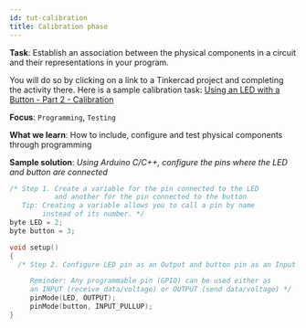 ```yaml
---
id: tut-calibration
title: Calibration phase
---
```


**Task**: Establish an association between the physical components in a circuit and their representations in your program. 

You will do so by clicking on a link to a Tinkercad project and completing the activity there.
Here is a sample calibration task: <a href="https://www.tinkercad.com/things/2ZvvhqKoRWt" target="_blank">Using an LED with a Button - Part 2 - Calibration</a>

**Focus**: `Programming`, `Testing`

**What we learn**: How to include, configure and test physical components through programming

**Sample solution**: *Using Arduino C/C++, configure the pins where the LED and button are connected*

```C
/* Step 1. Create a variable for the pin connected to the LED
           and another for the pin connected to the button 
   Tip: Creating a variable allows you to call a pin by name
        instead of its number. */
byte LED = 2;
byte button = 3;

void setup()
{
  /* Step 2. Configure LED pin as an Output and button pin as an Input

     Reminder: Any programmable pin (GPIO) can be used either as
     an INPUT (receive data/voltage) or OUTPUT (send data/voltage) */
     pinMode(LED, OUTPUT);
     pinMode(button, INPUT_PULLUP);
}
```